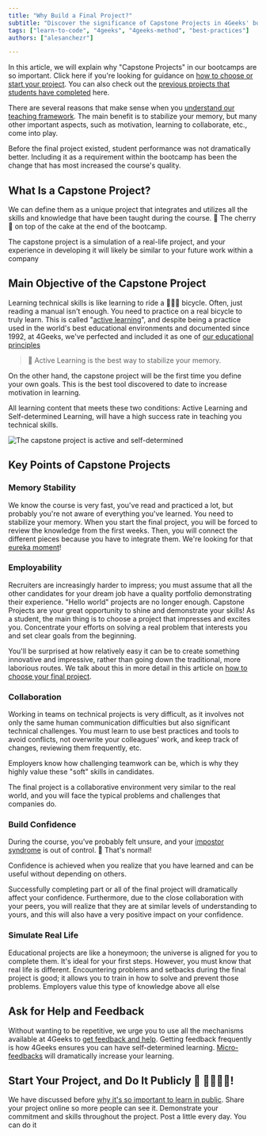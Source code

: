 ```yaml
---
title: "Why Build a Final Project?"
subtitle: "Discover the significance of Capstone Projects in 4Geeks' bootcamps and how they enhance your coding skills and career prospects."
tags: ["learn-to-code", "4geeks", "4geeks-method", "best-practices"]
authors: ["alesanchezr"]

---
```


In this article, we will explain why "Capstone Projects" in our bootcamps are so important. Click here if you're looking for guidance on [how to choose or start your project](https://4geeks.com/lesson/pick-your-capstone-project). You can also check out the [previous projects that students have completed](https://4geeksacademy.com/us/students-and-projects?lang=en) here.

There are several reasons that make sense when you [understand our teaching framework](https://4geeks.com/mastering-technical-knowledge). The main benefit is to stabilize your memory, but many other important aspects, such as motivation, learning to collaborate, etc., come into play.

Before the final project existed, student performance was not dramatically better. Including it as a requirement within the bootcamp has been the change that has most increased the course's quality.

## What Is a Capstone Project?

We can define them as a unique project that integrates and utilizes all the skills and knowledge that have been taught during the course. 🍒 The cherry 🍰 on top of the cake at the end of the bootcamp.

The capstone project is a simulation of a real-life project, and your experience in developing it will likely be similar to your future work within a company

## Main Objective of the Capstone Project

Learning technical skills is like learning to ride a 🚴🏿‍♀️ bicycle. Often, just reading a manual isn't enough. You need to practice on a real bicycle to truly learn. This is called "[active learning](https://files.eric.ed.gov/fulltext/ED336049.pdf)", and despite being a practice used in the world's best educational environments and documented since 1992, at 4Geeks, we've perfected and included it as one of [our educational principles](https://4geeks.com/mastering-technical-knowledge#how-active-recall-increases-stability)

> 🧠 Active Learning is the best way to stabilize your memory.

On the other hand, the capstone project will be the first time you define your own goals. This is the best tool discovered to date to increase motivation in learning.

All learning content that meets these two conditions: Active Learning and Self-determined Learning, will have a high success rate in teaching you technical skills.

![The capstone project is active and self-determined](https://github.com/breatheco-de/knowledge-base/blob/main/images/capstone-project.png?raw=true)

## Key Points of Capstone Projects

### Memory Stability

We know the course is very fast, you've read and practiced a lot, but probably you're not aware of everything you've learned. You need to stabilize your memory.
When you start the final project, you will be forced to review the knowledge from the first weeks.
Then, you will connect the different pieces because you have to integrate them. We're looking for that [eureka moment](https://en.wikipedia.org/wiki/Eureka_(word))!

### Employability

Recruiters are increasingly harder to impress; you must assume that all the other candidates for your dream job have a quality portfolio demonstrating their experience. "Hello world" projects are no longer enough.
Capstone Projects are your great opportunity to shine and demonstrate your skills! As a student, the main thing is to choose a project that impresses and excites you.
Concentrate your efforts on solving a real problem that interests you and set clear goals from the beginning.

You'll be surprised at how relatively easy it can be to create something innovative and impressive, rather than going down the traditional, more laborious routes. We talk about this in more detail in this article on [how to choose your final project](https://4geeks.com/lesson/pick-your-capstone-project).

### Collaboration

Working in teams on technical projects is very difficult, as it involves not only the same human communication difficulties but also significant technical challenges. You must learn to use best practices and tools to avoid conflicts, not overwrite your colleagues' work, and keep track of changes, reviewing them frequently, etc.

Employers know how challenging teamwork can be, which is why they highly value these "soft" skills in candidates.

The final project is a collaborative environment very similar to the real world, and you will face the typical problems and challenges that companies do.

### Build Confidence

During the course, you've probably felt unsure, and your [impostor syndrome](https://4geeks.com/lesson/intro-to-4geeks-full-stack#wall-1-confidence-impostor-syndrome) is out of control. 🙂 That's normal!

Confidence is achieved when you realize that you have learned and can be useful without depending on others.

Successfully completing part or all of the final project will dramatically affect your confidence. Furthermore, due to the close collaboration with your peers, you will realize that they are at similar levels of understanding to yours, and this will also have a very positive impact on your confidence.

### Simulate Real Life

Educational projects are like a honeymoon; the universe is aligned for you to complete them. It's ideal for your first steps.
However, you must know that real life is different.
Encountering problems and setbacks during the final project is good; it allows you to train in how to solve and prevent those problems. Employers value this type of knowledge above all else

## Ask for Help and Feedback

Without wanting to be repetitive, we urge you to use all the mechanisms available at 4Geeks to [get feedback and help](https://4geeks.com/mastering-technical-knowledge#feedback-quality-and-frequency).
Getting feedback frequently is how 4Geeks ensures you can have self-determined learning.
[Micro-feedbacks](https://4geeks.com/mastering-technical-knowledge#micro-feedbacks) will dramatically increase your learning.

## Start Your Project, and Do It Publicly 💬 👨‍👩‍👧‍👦!

We have discussed before [why it's so important to learn in public](https://4geeks.com/lesson/learn-in-public#why-is-this-so-impotant). Share your project online so more people can see it. Demonstrate your commitment and skills throughout the project.
Post a little every day. You can do it
